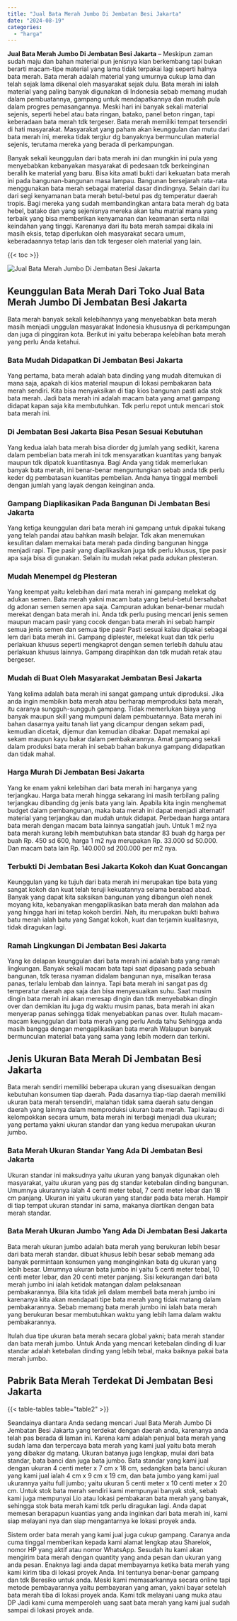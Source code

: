 ```yaml
---
title: "Jual Bata Merah Jumbo Di Jembatan Besi Jakarta"
date: "2024-08-19"
categories: 
  - "harga"
---
```


**Jual Bata Merah Jumbo Di Jembatan Besi Jakarta** – Meskipun zaman sudah maju dan bahan material pun jenisnya kian berkembang tapi bukan berarti macam-tipe material yang lama tidak terpakai lagi seperti halnya bata merah. Bata merah adalah material yang umurnya cukup lama dan telah sejak lama dikenal oleh masyarakat sejak dulu. Bata merah ini ialah material yang paling banyak digunakan di Indonesia sebab memang mudah dalam pembuatannya, gampang untuk mendapatkannya dan mudah pula dalam progres pemasangannya. Meski hari ini banyak sekali material sejenis, seperti hebel atau bata ringan, batako, panel beton ringan, tapi keberadaan bata merah tdk tergeser. Bata merah memiliki tempat tersendiri di hati masyarakat. Masyarakat yang paham akan keunggulan dan mutu dari bata merah ini, mereka tidak tergiur dg banyaknya bermunculan material sejenis, terutama mereka yang berada di perkampungan.

Banyak sekali keunggulan dari bata merah ini dan mungkin ini pula yang menyebabkan kebanyakan masyarakat di pedesaan tdk berkeinginan beralih ke material yang baru. Bisa kita amati bukti dari kekuatan bata merah ini pada bangunan-bangunan masa lampau. Bangunan bersejarah rata-rata menggunakan bata merah sebagai material dasar dindingnya. Selain dari itu dari segi kenyamanan bata merah betul-betul pas dg temperatur daerah tropis. Bagi mereka yang sudah membandingkan antara bata merah dg bata hebel, batako dan yang sejenisnya mereka akan tahu matrial mana yang terbaik yang bisa memberikan kenyamanan dan keamanan serta nilai keindahan yang tinggi. Karenanya dari itu bata merah sampai dikala ini masih eksis, tetap diperlukan oleh masyarakat secara umum, keberadaannya tetap laris dan tdk tergeser oleh material yang lain.

{{< toc >}}

![Jual Bata Merah Jumbo Di Jembatan Besi Jakarta](/images/jual-bata-merah-38.png)

## Keunggulan Bata Merah Dari Toko Jual Bata Merah Jumbo Di Jembatan Besi Jakarta

Bata merah banyak sekali kelebihannya yang menyebabkan bata merah masih menjadi unggulan masyarakat Indonesia khususnya di perkampungan dan juga di pinggiran kota. Berikut ini yaitu beberapa kelebihan bata merah yang perlu Anda ketahui.

### Bata Mudah Didapatkan Di Jembatan Besi Jakarta

Yang pertama, bata merah adalah bata dinding yang mudah ditemukan di mana saja, apakah di kios material maupun di lokasi pembakaran bata merah sendiri. Kita bisa menyaksikan di tiap kios bangunan pasti ada stok bata merah. Jadi bata merah ini adalah macam bata yang amat gampang didapat kapan saja kita membutuhkan. Tdk perlu repot untuk mencari stok bata merah ini.

### Di Jembatan Besi Jakarta Bisa Pesan Sesuai Kebutuhan

Yang kedua ialah bata merah bisa diorder dg jumlah yang sedikit, karena dalam pembelian bata merah ini tdk mensyaratkan kuantitas yang banyak maupun tdk dipatok kuantitasnya. Bagi Anda yang tidak memerlukan banyak bata merah, ini benar-benar menguntungkan sebab anda tdk perlu keder dg pembatasan kuantitas pembelian. Anda hanya tinggal membeli dengan jumlah yang layak dengan keinginan anda.

### Gampang Diaplikasikan Pada Bangunan Di Jembatan Besi Jakarta

Yang ketiga keunggulan dari bata merah ini gampang untuk dipakai tukang yang telah pandai atau bahkan masih belajar. Tdk akan menemukan kesulitan dalam memakai bata merah pada dinding bangunan hingga menjadi rapi. Tipe pasir yang diaplikasikan juga tdk perlu khusus, tipe pasir apa saja bisa di gunakan. Selain itu mudah rekat pada adukan plesteran.

### Mudah Menempel dg Plesteran

Yang keempat yaitu kelebihan dari mata merah ini gampang melekat dg adukan semen. Bata merah yakni macam bata yang betul-betul bersahabat dg adonan semen semen apa saja. Campuran adukan benar-benar mudah merekat dengan bata merah ini. Anda tdk perlu pusing mencari jenis semen maupun macam pasir yang cocok dengan bata merah ini sebab hampir semua jenis semen dan semua tipe pasir Pasti sesuai kalau dipakai sebagai lem dari bata merah ini. Gampang diplester, melekat kuat dan tdk perlu perlakuan khusus seperti mengkaprot dengan semen terlebih dahulu atau perlakuan khusus lainnya. Gampang dirapihkan dan tdk mudah retak atau bergeser.

### Mudah di Buat Oleh Masyarakat Jembatan Besi Jakarta

Yang kelima adalah bata merah ini sangat gampang untuk diproduksi. Jika anda ingin membikin bata merah atau berharap memproduksi bata merah, itu caranya sungguh-sungguh gampang. Tidak memerlukan biaya yang banyak maupun skill yang mumpuni dalam pembuatannya. Bata merah ini bahan dasarnya yaitu tanah liat yang dicampur dengan sekam padi, kemudian dicetak, dijemur dan kemudian dibakar. Dapat memakai api sekam maupun kayu bakar dalam pembakarannya. Amat gampang sekali dalam produksi bata merah ini sebab bahan bakunya gampang didapatkan dan tidak mahal.

### Harga Murah Di Jembatan Besi Jakarta

Yang ke enam yakni kelebihan dari bata merah ini harganya yang terjangkau. Harga bata merah hingga sekarang ini masih terbilang paling terjangkau dibanding dg jenis bata yang lain. Apabila kita ingin menghemat budget dalam pembangunan, maka bata merah ini dapat menjadi alternatif material yang terjangkau dan mudah untuk didapat. Perbedaan harga antara bata merah dengan macam bata lainnya sangatlah jauh. Untuk 1 m2 nya bata merah kurang lebih membutuhkan bata standar 83 buah dg harga per buah Rp. 450 sd 600, harga 1 m2 nya merupakan Rp. 33.000 sd 50.000. Dan macam bata lain Rp. 140.000 sd 200.000 per m2 nya.

### Terbukti Di Jembatan Besi Jakarta Kokoh dan Kuat Goncangan

Keunggulan yang ke tujuh dari bata merah ini merupakan tipe bata yang sangat kokoh dan kuat telah teruji kekuatannya selama berabad abad. Banyak yang dapat kita saksikan bangunan yang dibangun oleh nenek moyang kita, kebanyakan mengaplikasikan bata merah dan malahan ada yang hingga hari ini tetap kokoh berdiri. Nah, itu merupakan bukti bahwa batu merah ialah batu yang Sangat kokoh, kuat dan terjamin kualitasnya, tidak diragukan lagi.

### Ramah Lingkungan Di Jembatan Besi Jakarta

Yang ke delapan keunggulan dari bata merah ini adalah bata yang ramah lingkungan. Banyak sekali macam bata tapi saat dipasang pada sebuah bangunan, tdk terasa nyaman didalam bangunan nya, misalkan terasa panas, terlalu lembab dan lainnya. Tapi bata merah ini sangat pas dg temperatur daerah apa saja dan bisa menyesuaikan suhu. Saat musim dingin bata merah ini akan meresap dingin dan tdk menyebabkan dingin over dan demikian itu juga dg waktu musim panas, bata merah ini akan menyerap panas sehingga tidak menyebabkan panas over. Itulah macam-macam keunggulan dari bata merah yang perlu Anda tahu Sehingga anda masih bangga dengan mengaplikasikan bata merah Walaupun banyak bermunculan material bata yang sama yang lebih modern dan terkini.

## Jenis Ukuran Bata Merah Di Jembatan Besi Jakarta

Bata merah sendiri memiliki beberapa ukuran yang disesuaikan dengan kebutuhan konsumen tiap daerah. Pada dasarnya tiap-tiap daerah memiliki ukuran bata merah tersendiri, malahan tidak sama daerah satu dengan daerah yang lainnya dalam memproduksi ukuran bata merah. Tapi kalau di kelompokkan secara umum, bata merah ini terbagi menjadi dua ukuran; yang pertama yakni ukuran standar dan yang kedua merupakan ukuran jumbo.

### Bata Merah Ukuran Standar Yang Ada Di Jembatan Besi Jakarta

Ukuran standar ini maksudnya yaitu ukuran yang banyak digunakan oleh masyarakat, yaitu ukuran yang pas dg standar ketebalan dinding bangunan. Umumnya ukurannya ialah 4 centi meter tebal, 7 centi meter lebar dan 18 cm panjang. Ukuran ini yaitu ukuran yang standar pada bata merah. Hampir di tiap tempat ukuran standar ini sama, makanya diartikan dengan bata merah standar.

### Bata Merah Ukuran Jumbo Yang Ada Di Jembatan Besi Jakarta

Bata merah ukuran jumbo adalah bata merah yang berukuran lebih besar dari bata merah standar. dibuat khusus lebih besar sebab memang ada banyak permintaan konsumen yang menginginkan bata dg ukuran yang lebih besar. Umumnya ukuran bata jumbo ini yaitu 5 centi meter tebal, 10 centi meter lebar, dan 20 centi meter panjang. Sisi kekurangan dari bata merah jumbo ini ialah ketidak matangan dalam pelaksanaan pembakarannya. Bila kita tidak jeli dalam membeli bata merah jumbo ini karenanya kita akan mendapati tipe bata merah yang tidak matang dalam pembakarannya. Sebab memang bata merah jumbo ini ialah bata merah yang berukuran besar membutuhkan waktu yang lebih lama dalam waktu pembakarannya.

Itulah dua tipe ukuran bata merah secara global yakni; bata merah standar dan bata merah jumbo. Untuk Anda yang mencari ketebalan dinding di luar standar adalah ketebalan dinding yang lebih tebal, maka baiknya pakai bata merah jumbo.

## Pabrik Bata Merah Terdekat Di Jembatan Besi Jakarta

{{< table-tables table="table2" >}}

Seandainya diantara Anda sedang mencari Jual Bata Merah Jumbo Di Jembatan Besi Jakarta yang terdekat dengan daerah anda, karenanya anda telah pas berada di laman ini. Karena kami adalah penjual bata merah yang sudah lama dan terpercaya bata merah yang kami jual yaitu bata merah yang dibakar dg matang. Ukuran batanya juga lengkap, mulai dari bata standar, bata banci dan juga bata jumbo. Bata standar yang kami jual dengan ukuran 4 centi meter x 7 cm x 18 cm, sedangkan bata banci ukuran yang kami jual ialah 4 cm x 9 cm x 19 cm, dan bata jumbo yang kami jual ukurannya yaitu full jumbo; yaitu ukuran 5 centi meter x 10 centi meter x 20 cm. Untuk stok bata merah sendiri kami mempunyai banyak stok, sebab kami juga mempunyai Lio atau lokasi pembakaran bata merah yang banyak, sehingga stok bata merah kami tdk perlu diragukan lagi. Anda dapat memesan berapapun kuantias yang anda inginkan dari bata merah ini, kami siap melayani nya dan siap mengantarnya ke lokasi proyek anda.

Sistem order bata merah yang kami jual juga cukup gampang. Caranya anda cuma tinggal memberikan kepada kami alamat lengkap atau Sharelok, nomor HP yang aktif atau nomor WhatsApp. Sesudah itu kami akan mengirim bata merah dengan quantity yang anda pesan dan ukuran yang anda pesan. Enaknya lagi anda dapat membayarnya ketika bata merah yang kami kirim tiba di lokasi proyek Anda. Ini tentunya benar-benar gampang dan tdk Beresiko untuk anda. Meski kami memasarkannya secara online tapi metode pembayarannya yaitu pembayaran yang aman, yakni bayar setelah bata merah tiba di lokasi proyek anda. Kami tdk melayani uang muka atau DP Jadi kami cuma memperoleh uang saat bata merah yang kami jual sudah sampai di lokasi proyek anda.
